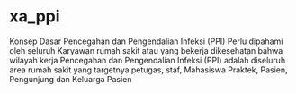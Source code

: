 # xa_ppi
Konsep Dasar Pencegahan dan Pengendalian Infeksi (PPI) Perlu dipahami oleh seluruh Karyawan rumah sakit atau yang bekerja dikesehatan bahwa wilayah kerja Pencegahan dan Pengendalian Infeksi (PPI) adalah diseluruh area rumah sakit yang targetnya petugas, staf, Mahasiswa Praktek, Pasien, Pengunjung dan Keluarga Pasien
